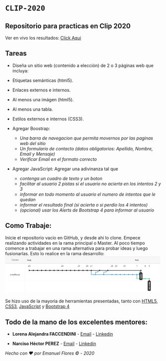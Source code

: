 # `CLIP-2020`

Repositorio para practicas en Clip 2020
--
Ver en vivo los resultados: [Click Aqui](https://emaflores.me/clip-2020/)

Tareas
--
* Diseña un sitio web (contenido a elección) de 2 o 3 páginas web que incluya:
* Etiquetas semánticas (html5).
* Enlaces externos e internos.
* Al menos una imágen (html5).
* Al menos una tabla.
* Estilos externos e internos (CSS3).
* Agregar Boostrap:

    - *Una barra de navegacion que permita movernos por las paginas web del sitio*
    - *Un formulario de contacto (datos obligatorios: Apellido, Nombre, Email y Mensaje)*
    - *Verificar Email en el formato correcto*
* Agregar JavaScript: Agregar una adivinanza tal que

    - *contenga un cuadro de texto y un boton*
    - *facilitar al usuario 2 pistas si el usuario no acierta en los intentos 2 y 3*
    - *informar en todo momento al usuario el numero de intentos que le quedan*
    - *informar el resultado final (si acierta o si perdio los 4 intentos)*
    - *(opcional) usar los Alerts de Bootstrap 4 para informar al usuario*

Como Trabaje:
--
Inicie el repositorio vacio en GitHub, y desde ahi lo clone. Empece realizando actividades en la rama principal o Master. Al poco tiempo comence a trabajar en una rama alternativa
para probar ideas y luego fusionarlas. Esto lo realice en la rama desarrollo:
![alt text1](img/timeline.jpg "grafico1")

Se hizo uso de la mayoria de herramientas presentadas, tanto con [HTML5](https://es.wikipedia.org/wiki/HTML5), [CSS3](https://es.wikipedia.org/wiki/Hoja_de_estilos_en_cascada#CSS3), [JavaScript](https://es.wikipedia.org/wiki/JavaScript) y [Bootstrap 4](https://es.wikipedia.org/wiki/Bootstrap_(framework))


Todo de la mano de los excelentes mentores:
--

- **Lorena Alejandra FACCENDINI** - [Email](mailto:lfaccendini@gmail.com) - [Linkedin](https://www.linkedin.com/in/lorena-faccendini/)

- **Narciso Héctor PEREZ** - [Email](mailto:narcisoperez@gmail.com) - [Linkedin](https://www.linkedin.com/in/narciso-perez-b9177b18/)


*Hecho con &hearts; por Emanuel Flores &copy; - 2020*
